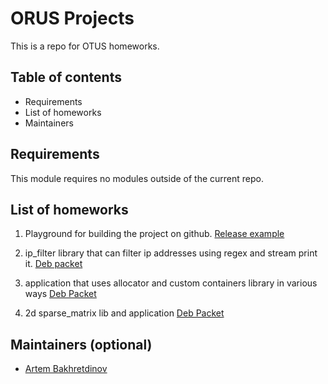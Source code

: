 # ORUS Projects

This is a repo for OTUS homeworks.

## Table of contents

- Requirements
- List of homeworks
- Maintainers

## Requirements

This module requires no modules outside of the current repo.

## List of homeworks

1. Playground for building the project on github. [Release example](https://github.com/bakhretdino/otus/releases/tag/17)

2. ip_filter library that can filter ip addresses using regex and stream print it. [Deb packet](https://github.com/bakhretdino/otus/releases/download/25/playground-0.0.25-Linux.deb)

3. application that uses allocator and custom containers library in various ways [Deb Packet](https://github.com/bakhretdino/otus/releases/download/31/playground-0.0.31-Linux.deb)


6. 2d sparse_matrix lib and application [Deb Packet](https://github.com/bakhretdino/otus/releases/download/34/playground-0.0.34-Linux.deb)

## Maintainers (optional)

- [Artem Bakhretdinov](https://github.com/bakhretdino)
